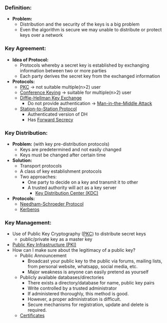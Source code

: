 ### Definition:
- **Problem:**
	- Distribution and the security of the keys is a big problem
	- Even the algorithm is secure we may unable to distribute or protect keys over a network
### Key Agreement:
- **Idea of Protocol:**
	- Protocols whereby a secret key is established by exchanging information between two or more parties
	- Each party derives the secret key from the exchanged information
- **Protocols:**
	- [PKC](PKC.md) -> not suitable multiple(n>2) user
	- [Conference Keying](Conference%20Keying.md)  -> suitable for multiple(n>2) user
	- [Diffie-Hellman Key Exchange](Diffie-Hellman%20Key%20Exchange.md)
		- Do not provide authentication -> [Man-in-the-Middle Attack](Man-in-the-Middle%20Attack.md)
	- [Station-to-Station Protocol](Station-to-Station%20Protocol.md)
		- Authenticated version of DH
		- Has [Forward Secrecy](Forward%20Secrecy.md)
### Key Distribution:
- **Problem:** (with key pre-distribution protocols)
	- Keys are predetermined and not easily changed
	- Keys must be changed after certain time
- **Solution:** 
	- Transport protocols
	- A class of key establishment protocols
	- Two approaches:
		- One party to decide on a key and transmit it to other
		- A trusted authority will act as a key server
			- [Key Distribution Center (KDC)](Key%20Distribution%20Center%20(KDC).md)
- **Protocols:**
	- [Needham-Schroeder Protocol](Needham-Schroeder%20Protocol.md)
	- [Kerberos](Kerberos.md)
### Key Management:
- Use of Public Key Cryptography ([PKC](PKC.md)) to distribute secret keys
	- public/private key as a master key
- [Public Key Infrastructure (PKI)](Public%20Key%20Infrastructure%20(PKI).md)
- How can I make sure about the legitimacy of a public key?
	- Public Announcement
		- Broadcast your public key to the public via forums, mailing lists, from personal website, whatsapp, social media, etc.
		- Major weakness is anyone can easily pretend as yourself 
	- Publicly available databases/directories
		- There exists a directory/database for name, public key pairs
		- Write controlled by a trusted administrator  
		- If administered thoroughly, this method is good.
		- However, a proper administration is difficult. 
		- Secure mechanisms for registration, update and delete is required.
	- [Certificates](Certificates.md)

